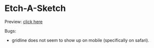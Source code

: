 # Etch-A-Sketch

Preview: [click here](https://ronaldljin.github.io/Etch-A-Sketch/)

Bugs:
- gridline does not seem to show up on mobile (specifically on safari).
